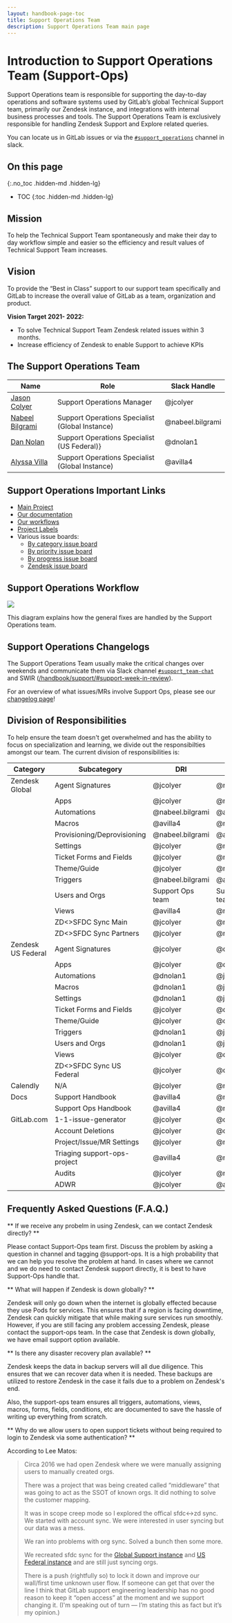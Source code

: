 ```yaml
---
layout: handbook-page-toc
title: Support Operations Team
description: Support Operations Team main page
---
```


# Introduction to Support Operations Team (Support-Ops)
 
Support Operations team is responsible for supporting the day-to-day operations
and software systems used by GitLab’s global Technical Support team, primarily
our Zendesk instance, and integrations with internal business processes and
tools. The Support Operations Team is exclusively responsible for handling
Zendesk Support and Explore related queries.

You can locate us in GitLab issues or via the 
[`#support_operations`](https://gitlab.slack.com/archives/C018ZGZAMPD)
channel in slack.

## On this page
{:.no_toc .hidden-md .hidden-lg}

- TOC
{:toc .hidden-md .hidden-lg}

## Mission
 
To help the Technical Support Team spontaneously and make their day to day
workflow simple and easier so the efficiency and result values of Technical
Support Team increases.

## Vision
  
To provide the “Best in Class” support to our support team specifically and
GitLab to increase the overall value of GitLab as a team, organization and
product.

**Vision Target 2021- 2022:**

- To solve Technical Support Team Zendesk related issues within 3 months.
- Increase efficiency of Zendesk to enable Support to achieve KPIs

## The Support Operations Team

| Name | Role  | Slack Handle |
|--|--|--|
| [Jason Colyer](https://gitlab.com/jcolyer) | Support Operations Manager | @jcolyer |
| [Nabeel Bilgrami](https://gitlab.com/nabeel.bilgrami) | Support Operations Specialist (Global Instance) | @nabeel.bilgrami |
| [Dan Nolan](https://gitlab.com/dnolan1) | Support Operations Specialist (US Federal)} | @dnolan1
| [Alyssa Villa](https://gitlab.com/avilla4) | Support Operations Specialist (Global Instance) | @avilla4 |

## Support Operations Important Links

* [Main Project](https://gitlab.com/gitlab-com/support/support-ops/support-ops-project)
* [Our documentation](documentation/)
* [Our workflows](workflows/)
* [Project Labels](https://gitlab.com/gitlab-com/support/support-ops/support-ops-project#what-do-all-the-labels-mean)
* Various issue boards:
  * [By category issue board](https://gitlab.com/groups/gitlab-com/support/support-ops/-/boards/2325911)
  * [By priority issue board](https://gitlab.com/groups/gitlab-com/support/support-ops/-/boards/564195)
  * [By progress issue board](https://gitlab.com/groups/gitlab-com/support/support-ops/-/boards/2325921)
  * [Zendesk issue board](https://gitlab.com/groups/gitlab-com/support/support-ops/-/boards/2325976)

## Support Operations Workflow

![](https://lh6.googleusercontent.com/gLFocegPFVnk9wx4YbHDZV78N1rLlymzeekgu3c-YgtWN22kKiXnE7HTtzhn-mnb7ZafZZRTAr9Igw2zK748T-eun36I3ecLJs1OzC1HqbsDgpBwzal2D-LRafKUZQr7h2RgFRUM)

This diagram explains how the general fixes are handled by the Support
Operations team.

## Support Operations Changelogs

The Support Operations Team usually make the critical changes over weekends
and communicate them via Slack channel [`#support_team-chat`](https://gitlab.slack.com/archives/CCBJYEWAW)
and SWIR ([/handbook/support/#support-week-in-review](/handbook/support/#support-week-in-review)).

For an overview of what issues/MRs involve Support Ops, please see our
[changelog page](https://gitlab-com.gitlab.io/support/support-ops/changelog/)!

## Division of Responsibilities

To help ensure the team doesn't get overwhelmed and has the ability to focus on
specialization and learning, we divide out the responsibilties amongst our
team. The current division of responsibilities is:

| Category           | Subcategory                  | DRI              | Backup           |
|--------------------|------------------------------|------------------|------------------|
| Zendesk Global     | Agent Signatures             | @jcolyer         | @nabeel.bilgrami |
|                    | Apps                         | @jcolyer         | @nabeel.bilgrami |
|                    | Automations                  | @nabeel.bilgrami | @avilla4         |
|                    | Macros                       | @avilla4         | @nabeel.bilgrami |
|                    | Provisioning/Deprovisioning  | @nabeel.bilgrami | @avilla4         |
|                    | Settings                     | @jcolyer         | @nabeel.bilgrami |
|                    | Ticket Forms and Fields      | @jcolyer         | @nabeel.bilgrami |
|                    | Theme/Guide                  | @jcolyer         | @nabeel.bilgrami |
|                    | Triggers                     | @nabeel.bilgrami | @avilla4         |
|                    | Users and Orgs               | Support Ops team | Support Ops team |
|                    | Views                        | @avilla4         | @nabeel.bilgrami |
|                    | ZD<>SFDC Sync Main           | @jcolyer         | @nabeel.bilgrami |
|                    | ZD<>SFDC Sync Partners       | @jcolyer         | @nabeel.bilgrami |
| Zendesk US Federal | Agent Signatures             | @jcolyer         | @dnolan1         |
|                    | Apps                         | @jcolyer         | @dnolan1         |
|                    | Automations                  | @dnolan1         | @jcolyer         |
|                    | Macros                       | @dnolan1         | @jcolyer         |
|                    | Settings                     | @dnolan1         | @jcolyer         |
|                    | Ticket Forms and Fields      | @jcolyer         | @dnolan1         |
|                    | Theme/Guide                  | @jcolyer         | @dnolan1         |
|                    | Triggers                     | @dnolan1         | @jcolyer         |
|                    | Users and Orgs               | @dnolan1         | @jcolyer         |
|                    | Views                        | @jcolyer         | @dnolan1         |
|                    | ZD<>SFDC Sync US Federal     | @jcolyer         | @dnolan1         |
| Calendly           | N/A                          | @jcolyer         | @nabeel.bilgrami |
| Docs               | Support Handbook             | @avilla4         | @nabeel.bilgrami |
|                    | Support Ops Handbook         | @avilla4         | @nabeel.bilgrami |
| GitLab.com         | 1-1-issue-generator          | @jcolyer         | @dnolan1         |
|                    | Account Deletions            | @jcolyer         | @dnolan1         |
|                    | Project/Issue/MR Settings    | @jcolyer         | @nabeel.bilgrami |
|                    | Triaging support-ops-project | @avilla4         | @nabeel.bilgrami |
|                    | Audits                       | @jcolyer         | @nabeel.bilgrami |
|                    | ADWR                         | @jcolyer         | @avilla4         |

## Frequently Asked Questions (F.A.Q.)

** If we receive any probelm in using Zendesk, can we contact Zendesk directly? **

Please contact Support-Ops team first. Discuss the problem by asking a question in channel and tagging @support-ops. It is a high probability that we can help you resolve the problem at hand. In cases where we cannot and we do need to contact Zendesk support directly, it is best to have Support-Ops handle that.

** What will happen if Zendesk is down globally? **

Zendesk will only go down when the internet is globally effected because they use Pods for services. This ensures that if a region is facing downtime, Zendesk can quickly mitigate that while making sure services run smoothly. However, if you are still facing any problem accessing Zendesk, please contact the support-ops team. In the case that Zendesk is down globally, we have email support option available.

** Is there any disaster recovery plan available? **

Zendesk keeps the data in backup servers will all due diligence. This ensures that we can recover data when it is needed. These backups are utilized to restore Zendesk in the case it fails due to a problem on Zendesk's end.

Also, the support-ops team ensures all triggers, automations, views, macros, forms, fields, conditions, etc are documented to save the hassle of writing up everything from scratch.

** Why do we allow users to open support tickets without being required to login to Zendesk via some authentication? **

According to Lee Matos:

> Circa 2016 we had open Zendesk where we were manually assigning users to manually created orgs.
>
> There was a project that was being created called “middleware” that was going to act as the SSOT of known orgs. It did nothing to solve the customer mapping.
>
> It was in scope creep mode so I explored the offical sfdc<->zd sync. We started with account sync. We were interested in user syncing but our data was a mess.
>
> We ran into problems with org sync. Solved a bunch then some more.
>
> We recreated sfdc sync for the [Global Support instance](https://about.gitlab.com/handbook/support/support-ops/responsibilities.html#account---organization-sync-from-salesforce) and [US Federal instance](https://about.gitlab.com/handbook/support/support-ops/responsibilities.html#sfdcus-federal-zendesk-sync) and are still just syncing orgs.
>
> There is a push (rightfully so) to lock it down and improve our wall/first time unknown user flow. If someone can get that over the line I think that GitLab support engineering leadership has no good reason to keep it “open access” at the moment and we support changing it. (I'm speaking out of turn — I’m stating this as fact but it’s my opinion.)
